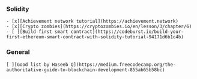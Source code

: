 ### Solidity
    - [x][Achievement network tutorial](https://achievement.network)
    - [x][Crypto zombies](https://cryptozombies.io/en/lesson/3/chapter/6)
    - [ ][Build first smart contract](https://codeburst.io/build-your-first-ethereum-smart-contract-with-solidity-tutorial-94171d6b1c4b)
    
### General    
    [ ][Good list by Haseeb Q](https://medium.freecodecamp.org/the-authoritative-guide-to-blockchain-development-855ab65b58bc)
